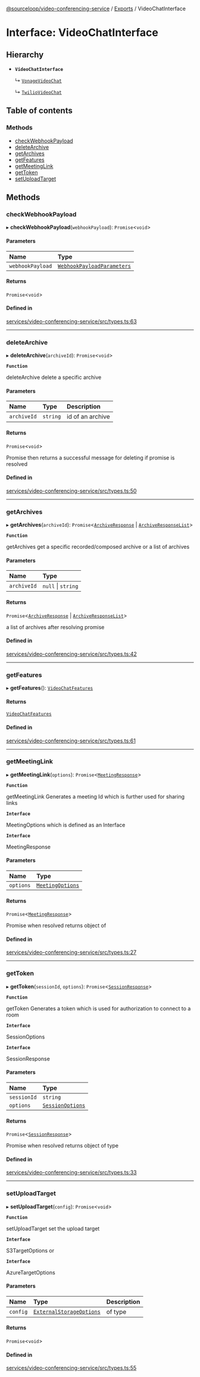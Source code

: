 [@sourceloop/video-conferencing-service](../README.md) / [Exports](../modules.md) / VideoChatInterface

# Interface: VideoChatInterface

## Hierarchy

- **`VideoChatInterface`**

  ↳ [`VonageVideoChat`](VonageVideoChat.md)

  ↳ [`TwilioVideoChat`](TwilioVideoChat.md)

## Table of contents

### Methods

- [checkWebhookPayload](VideoChatInterface.md#checkwebhookpayload)
- [deleteArchive](VideoChatInterface.md#deletearchive)
- [getArchives](VideoChatInterface.md#getarchives)
- [getFeatures](VideoChatInterface.md#getfeatures)
- [getMeetingLink](VideoChatInterface.md#getmeetinglink)
- [getToken](VideoChatInterface.md#gettoken)
- [setUploadTarget](VideoChatInterface.md#setuploadtarget)

## Methods

### checkWebhookPayload

▸ **checkWebhookPayload**(`webhookPayload`): `Promise`<`void`\>

#### Parameters

| Name | Type |
| :------ | :------ |
| `webhookPayload` | [`WebhookPayloadParameters`](WebhookPayloadParameters.md) |

#### Returns

`Promise`<`void`\>

#### Defined in

[services/video-conferencing-service/src/types.ts:63](https://github.com/sourcefuse/loopback4-microservice-catalog/blob/d35fdb3f0/services/video-conferencing-service/src/types.ts#L63)

___

### deleteArchive

▸ **deleteArchive**(`archiveId`): `Promise`<`void`\>

**`Function`**

deleteArchive delete a specific archive

#### Parameters

| Name | Type | Description |
| :------ | :------ | :------ |
| `archiveId` | `string` | id of an archive |

#### Returns

`Promise`<`void`\>

Promise then returns a successful message for deleting if promise is resolved

#### Defined in

[services/video-conferencing-service/src/types.ts:50](https://github.com/sourcefuse/loopback4-microservice-catalog/blob/d35fdb3f0/services/video-conferencing-service/src/types.ts#L50)

___

### getArchives

▸ **getArchives**(`archiveId`): `Promise`<[`ArchiveResponse`](ArchiveResponse.md) \| [`ArchiveResponseList`](ArchiveResponseList.md)\>

**`Function`**

getArchives get a specific recorded/composed archive or a list of archives

#### Parameters

| Name | Type |
| :------ | :------ |
| `archiveId` | ``null`` \| `string` |

#### Returns

`Promise`<[`ArchiveResponse`](ArchiveResponse.md) \| [`ArchiveResponseList`](ArchiveResponseList.md)\>

a list of archives after resolving promise

#### Defined in

[services/video-conferencing-service/src/types.ts:42](https://github.com/sourcefuse/loopback4-microservice-catalog/blob/d35fdb3f0/services/video-conferencing-service/src/types.ts#L42)

___

### getFeatures

▸ **getFeatures**(): [`VideoChatFeatures`](VideoChatFeatures.md)

#### Returns

[`VideoChatFeatures`](VideoChatFeatures.md)

#### Defined in

[services/video-conferencing-service/src/types.ts:61](https://github.com/sourcefuse/loopback4-microservice-catalog/blob/d35fdb3f0/services/video-conferencing-service/src/types.ts#L61)

___

### getMeetingLink

▸ **getMeetingLink**(`options`): `Promise`<[`MeetingResponse`](MeetingResponse.md)\>

**`Function`**

getMeetingLink Generates a meeting Id which is further used for sharing links

**`Interface`**

MeetingOptions which is defined as an Interface

**`Interface`**

MeetingResponse

#### Parameters

| Name | Type |
| :------ | :------ |
| `options` | [`MeetingOptions`](MeetingOptions.md) |

#### Returns

`Promise`<[`MeetingResponse`](MeetingResponse.md)\>

Promise when resolved returns object of

#### Defined in

[services/video-conferencing-service/src/types.ts:27](https://github.com/sourcefuse/loopback4-microservice-catalog/blob/d35fdb3f0/services/video-conferencing-service/src/types.ts#L27)

___

### getToken

▸ **getToken**(`sessionId`, `options`): `Promise`<[`SessionResponse`](SessionResponse.md)\>

**`Function`**

getToken Generates a token which is used for authorization to connect to a room

**`Interface`**

SessionOptions

**`Interface`**

SessionResponse

#### Parameters

| Name | Type |
| :------ | :------ |
| `sessionId` | `string` |
| `options` | [`SessionOptions`](SessionOptions.md) |

#### Returns

`Promise`<[`SessionResponse`](SessionResponse.md)\>

Promise when resolved returns object of type

#### Defined in

[services/video-conferencing-service/src/types.ts:33](https://github.com/sourcefuse/loopback4-microservice-catalog/blob/d35fdb3f0/services/video-conferencing-service/src/types.ts#L33)

___

### setUploadTarget

▸ **setUploadTarget**(`config`): `Promise`<`void`\>

**`Function`**

setUploadTarget set the upload target

**`Interface`**

S3TargetOptions or

**`Interface`**

AzureTargetOptions

#### Parameters

| Name | Type | Description |
| :------ | :------ | :------ |
| `config` | [`ExternalStorageOptions`](ExternalStorageOptions.md) | of type |

#### Returns

`Promise`<`void`\>

#### Defined in

[services/video-conferencing-service/src/types.ts:55](https://github.com/sourcefuse/loopback4-microservice-catalog/blob/d35fdb3f0/services/video-conferencing-service/src/types.ts#L55)
